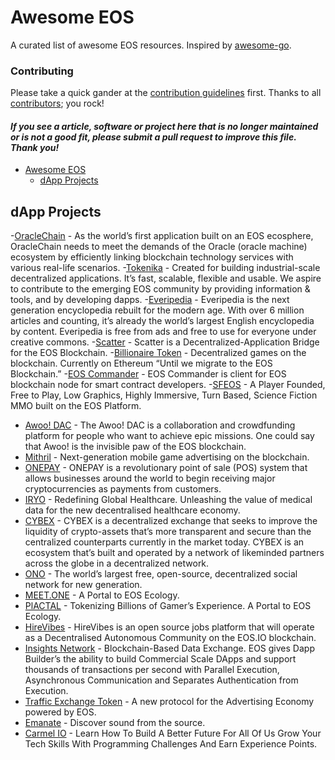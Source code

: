 # Awesome EOS

A curated list of awesome EOS resources. Inspired by [awesome-go](https://github.com/avelino/awesome-go).

### Contributing

Please take a quick gander at the [contribution guidelines](https://github.com/eosplace/awesome-eos/blob/master/CONTRIBUTING.md) first. Thanks to all [contributors](https://github.com/eosplace/awesome-eos/blob/master/MAINTAINERS); you rock!

#### *If you see a article, software or project here that is no longer maintained or is not a good fit, please submit a pull request to improve this file. Thank you!*

- [Awesome EOS](#awesome-eos)
    - [dApp Projects](#dapp-projects)
    
    
## dApp Projects

-[OracleChain](http://oraclechain.io/) - As the world’s first application built on an EOS ecosphere, OracleChain needs to meet the demands of the Oracle (oracle machine) ecosystem by efficiently linking blockchain technology services with various real-life scenarios.
-[Tokenika](http://tokenika.io) - Created for building industrial-scale decentralized applications. It’s fast, scalable, flexible and usable. We aspire to contribute to the emerging EOS community by providing information & tools, and by developing dapps.
-[Everipedia](https://everipedia.org) - Everipedia is the next generation encyclopedia rebuilt for the modern age. With over 6 million articles and counting, it’s already the world’s largest English encyclopedia by content. Everipedia is free from ads and free to use for everyone under creative commons.
-[Scatter](http://scatter-eos.com/) - Scatter is a Decentralized-Application Bridge for the EOS Blockchain.
-[Billionaire Token](https://billionairetoken.com/) - Decentralized games on the blockchain. Currently on Ethereum “Until we migrate to the EOS Blockchain.”
-[EOS Commander](https://play.google.com/store/apps/details?id=io.mithrilcoin.eoscommander) - EOS Commander is client for EOS blockchain node for smart contract developers.
-[SFEOS](http://www.sfeos.io/) - A Player Founded, Free to Play, Low Graphics, Highly Immersive, Turn Based, Science Fiction MMO built on the EOS Platform.
- [Awoo! DAC](http://awoo.net/) - The Awoo! DAC is a collaboration and crowdfunding platform for people who want to achieve epic missions. One could say that Awoo! is the invisible paw of the EOS blockchain.
- [Mithril](https://mithrilcoin.io/) - Next-generation mobile game advertising on the blockchain.
- [ONEPAY](https://one-pay.io/) - ONEPAY is a revolutionary point of sale (POS) system that allows businesses around the world to begin receiving major cryptocurrencies as payments from customers.
- [IRYO](https://iryo.io/) - Redefining Global Healthcare. Unleashing the value of medical data for the new decentralised healthcare economy.
- [CYBEX](https://cybex.io/) - CYBEX is a decentralized exchange that seeks to improve the liquidity of crypto-assets that’s more transparent and secure than the centralized counterparts currently in the market today. CYBEX is an ecosystem that’s built and operated by a network of likeminded partners across the globe in a decentralized network.
- [ONO](http://www.ono.chat/) - The world’s largest free, open-source, decentralized social network for new generation.
- [MEET.ONE](https://meet.one/en/) - A Portal to EOS Ecology.
- [PlACTAL](https://plactal.io/) - Tokenizing Billions of Gamer’s Experience. A Portal to EOS Ecology.
- [HireVibes](https://hirevibes.io/) - HireVibes is an open source jobs platform that will operate as a Decentralised Autonomous Community on the EOS.IO blockchain.
- [Insights Network](https://insights.network/) - Blockchain-Based Data Exchange. EOS gives Dapp Builder’s the ability to build Commercial Scale DApps and support thousands of transactions per second with Parallel Execution, Asynchronous Communication and Separates Authentication from Execution.
- [Traffic Exchange Token](https://www.txtnet.io/) - A new protocol for the Advertising Economy powered by EOS.
- [Emanate](https://emanate.live/) - Discover sound from the source.
- [Carmel IO](https://carmel.io/) - Learn How To Build A Better Future For All Of Us Grow Your Tech Skills With Programming Challenges And Earn Experience Points.
